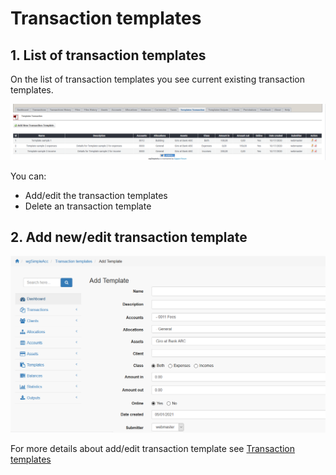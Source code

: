 # Transaction templates

## 1. List of transaction templates

On the list of transaction templates you see current existing transaction templates.

![List of transaction templates](../../.gitbook/assets/en/admin_tratemplates.png)

You can:

* Add/edit the transaction templates
* Delete an transaction template

## 2. Add new/edit transaction template

![Creation of new transaction template](../../.gitbook/assets/en/templates_tra_1.png)

For more details about add/edit transaction template see [Transaction templates](../the-user-side/templates.md)